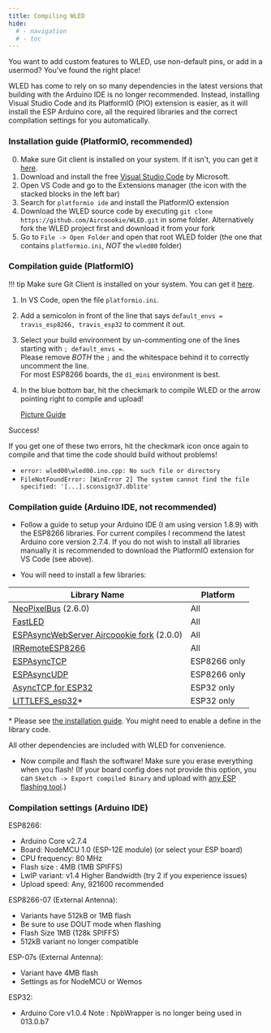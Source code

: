 ```yaml
---
title: Compiling WLED
hide:
  # - navigation
  # - toc
---
```



You want to add custom features to WLED, use non-default pins, or add in a usermod? You've found the right place!

WLED has come to rely on so many dependencies in the latest versions that building with the Arduino IDE is no longer recommended.
Instead, installing Visual Studio Code and its PlatformIO (PIO) extension is easier, as it will install the ESP Arduino core, all the required libraries and the correct compilation settings for you automatically.

### Installation guide (PlatformIO, recommended)

0. Make sure Git client is installed on your system. If it isn't, you can get it [here](https://git-scm.com/downloads).
1. Download and install the free [Visual Studio Code](https://code.visualstudio.com/) by Microsoft.
2. Open VS Code and go to the Extensions manager (the icon with the stacked blocks in the left bar)
3. Search for `platformio ide` and install the PlatformIO extension
4. Download the WLED source code by executing `git clone https://github.com/Aircoookie/WLED.git` in some folder. Alternatively fork the WLED project first and download it from your fork
5. Go to `File -> Open Folder` and open that root WLED folder (the one that contains `platformio.ini`, _NOT_ the `wled00` folder)

### Compilation guide (PlatformIO)

!!! tip
    Make sure Git Client is installed on your system. You can get it [here](https://git-scm.com/downloads).

1. In VS Code, open the file `platformio.ini`.
2. Add a semicolon in front of the line that says `default_envs = travis_esp8266, travis_esp32` to comment it out.
3. Select your build environment by un-commenting one of the lines starting with `; default_envs =`.  
Please remove _BOTH_ the `;` and the whitespace behind it to correctly uncomment the line.  
For most ESP8266 boards, the `d1_mini` environment is best.  
4. In the blue bottom bar, hit the checkmark to compile WLED or the arrow pointing right to compile and upload!  

     [Picture Guide](https://i.imgur.com/mZYo4KJ.jpg)

Success!

If you get one of these two errors, hit the checkmark icon once again to compile and that time the code should build without problems!

- `error: wled00\wled00.ino.cpp: No such file or directory`
- `FileNotFoundError: [WinError 2] The system cannot find the file specified: '[...].sconsign37.dblite'`

### Compilation guide (Arduino IDE, not recommended)

- Follow a guide to setup your Arduino IDE (I am using version 1.8.9) with the ESP8266 libraries.
For current compiles I recommend the latest Arduino core version 2.7.4. If you do not wish to install all libraries manually it is recommended to download the PlatformIO extension for VS Code (see above).

- You will need to install a few libraries:

| Library Name | Platform |
| --- | --- |
[NeoPixelBus](https://github.com/Makuna/NeoPixelBus) (2.6.0) | All
[FastLED](https://github.com/FastLED/FastLED) | All
[ESPAsyncWebServer Aircoookie fork](https://github.com/Aircoookie/ESPAsyncWebServer) (2.0.0) | All
[IRRemoteESP8266](https://github.com/crankyoldgit/IRremoteESP8266) | All
[ESPAsyncTCP](https://github.com/me-no-dev/ESPAsyncTCP) | ESP8266 only
[ESPAsyncUDP](https://github.com/me-no-dev/ESPAsyncUDP) | ESP8266 only
[AsyncTCP for ESP32](https://github.com/me-no-dev/AsyncTCP) | ESP32 only
[LITTLEFS_esp32](https://github.com/lorol/LITTLEFS)* | ESP32 only

\* Please see [the installation guide](https://github.com/lorol/LITTLEFS#installation). You might need to enable a define in the library code.

All other dependencies are included with WLED for convenience.

- Now compile and flash the software! Make sure you erase everything when you flash! (If your board config does not provide this option, you can `Sketch -> Export compiled Binary` and upload with [any ESP flashing tool](/basics/install-binary).)

### Compilation settings (Arduino IDE)

ESP8266:

- Arduino Core v2.7.4
- Board: NodeMCU 1.0 (ESP-12E module) (or select your ESP board)
- CPU frequency: 80 MHz
- Flash size : 4MB (1MB SPIFFS)
- LwIP variant: v1.4 Higher Bandwidth (try 2 if you experience issues)
- Upload speed: Any, 921600 recommended

ESP8266-07 (External Antenna):

- Variants have 512kB or 1MB flash
- Be sure to use DOUT mode when flashing
- Flash Size 1MB (128k SPIFFS)
- 512kB variant no longer compatible

ESP-07s (External Antenna):

- Variant have 4MB flash
- Settings as for NodeMCU or Wemos

ESP32:

- Arduino Core v1.0.4
Note : NpbWrapper is no longer being used in 013.0.b7  
